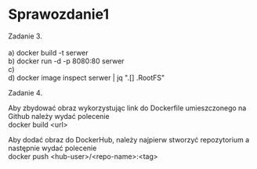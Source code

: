 # Sprawozdanie1
Zadanie 3.<br>
<br>
a) docker build -t serwer <br>
b) docker run -d -p 8080:80 serwer <br>
c)  <br> 
d) docker image inspect serwer | jq ".[] .RootFS" <br>

Zadanie 4.<br>

Aby zbydować obraz wykorzystując link do Dockerfile umieszczonego na Github należy wydać polecenie<br>
  docker build \<url>     <br>
  
Aby dodać obraz do DockerHub, należy najpierw stworzyć repozytorium a następnie wydać polecenie <br>
   docker push \<hub-user>\/\<repo-name>:\<tag>    <br>
